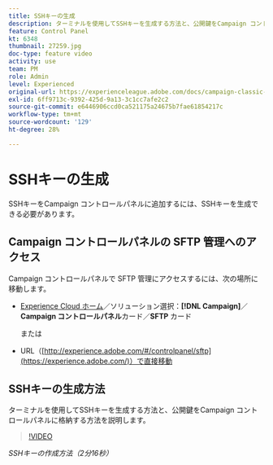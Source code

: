 ```yaml
---
title: SSHキーの生成
description: ターミナルを使用してSSHキーを生成する方法と、公開鍵をCampaign コントロールパネルに格納する方法を説明します。
feature: Control Panel
kt: 6348
thumbnail: 27259.jpg
doc-type: feature video
activity: use
team: PM
role: Admin
level: Experienced
original-url: https://experienceleague.adobe.com/docs/campaign-classic-learn/tutorials/administrating/control-panel-acc/generate-ssh-key.html
exl-id: 6ff9713c-9392-425d-9a13-3c1cc7afe2c2
source-git-commit: e6446906ccd0ca521175a24675b7fae61854217c
workflow-type: tm+mt
source-wordcount: '129'
ht-degree: 28%

---
```


# SSHキーの生成

SSHキーをCampaign コントロールパネルに追加するには、SSHキーを生成できる必要があります。

## Campaign コントロールパネルの SFTP 管理へのアクセス

Campaign コントロールパネルで SFTP 管理にアクセスするには、次の場所に移動します。

* [Experience Cloud ホーム](https://experience.adobe.com/#/home)／ソリューション選択：**[!DNL Campaign]**／**Campaign コントロールパネル**&#x200B;カード／**SFTP** カード

   または
* URL（[http://experience.adobe.com/#/controlpanel/sftp](https://experience.adobe.com/)）で直接移動

## SSHキーの生成方法

ターミナルを使用してSSHキーを生成する方法と、公開鍵をCampaign コントロールパネルに格納する方法を説明します。

>[!VIDEO](https://video.tv.adobe.com/v/27259?quality=12)

*SSHキーの作成方法（2分16秒）*
